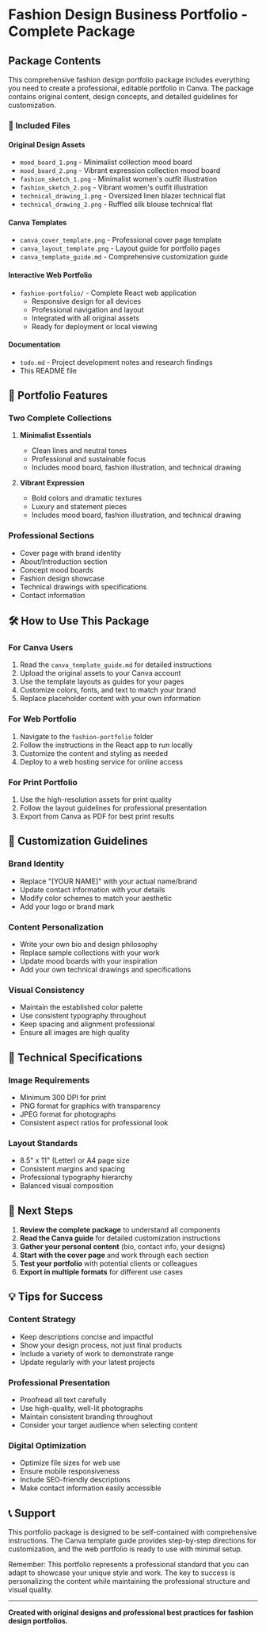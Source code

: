 # Fashion Design Business Portfolio - Complete Package

## Package Contents

This comprehensive fashion design portfolio package includes everything you need to create a professional, editable portfolio in Canva. The package contains original content, design concepts, and detailed guidelines for customization.

### 📁 Included Files

#### Original Design Assets
- `mood_board_1.png` - Minimalist collection mood board
- `mood_board_2.png` - Vibrant expression collection mood board
- `fashion_sketch_1.png` - Minimalist women's outfit illustration
- `fashion_sketch_2.png` - Vibrant women's outfit illustration
- `technical_drawing_1.png` - Oversized linen blazer technical flat
- `technical_drawing_2.png` - Ruffled silk blouse technical flat

#### Canva Templates
- `canva_cover_template.png` - Professional cover page template
- `canva_layout_template.png` - Layout guide for portfolio pages
- `canva_template_guide.md` - Comprehensive customization guide

#### Interactive Web Portfolio
- `fashion-portfolio/` - Complete React web application
  - Responsive design for all devices
  - Professional navigation and layout
  - Integrated with all original assets
  - Ready for deployment or local viewing

#### Documentation
- `todo.md` - Project development notes and research findings
- This README file

## 🎨 Portfolio Features

### Two Complete Collections
1. **Minimalist Essentials**
   - Clean lines and neutral tones
   - Professional and sustainable focus
   - Includes mood board, fashion illustration, and technical drawing

2. **Vibrant Expression**
   - Bold colors and dramatic textures
   - Luxury and statement pieces
   - Includes mood board, fashion illustration, and technical drawing

### Professional Sections
- Cover page with brand identity
- About/Introduction section
- Concept mood boards
- Fashion design showcase
- Technical drawings with specifications
- Contact information

## 🛠️ How to Use This Package

### For Canva Users
1. Read the `canva_template_guide.md` for detailed instructions
2. Upload the original assets to your Canva account
3. Use the template layouts as guides for your pages
4. Customize colors, fonts, and text to match your brand
5. Replace placeholder content with your own information

### For Web Portfolio
1. Navigate to the `fashion-portfolio` folder
2. Follow the instructions in the React app to run locally
3. Customize the content and styling as needed
4. Deploy to a web hosting service for online access

### For Print Portfolio
1. Use the high-resolution assets for print quality
2. Follow the layout guidelines for professional presentation
3. Export from Canva as PDF for best print results

## 🎯 Customization Guidelines

### Brand Identity
- Replace "[YOUR NAME]" with your actual name/brand
- Update contact information with your details
- Modify color schemes to match your aesthetic
- Add your logo or brand mark

### Content Personalization
- Write your own bio and design philosophy
- Replace sample collections with your work
- Update mood boards with your inspiration
- Add your own technical drawings and specifications

### Visual Consistency
- Maintain the established color palette
- Use consistent typography throughout
- Keep spacing and alignment professional
- Ensure all images are high quality

## 📐 Technical Specifications

### Image Requirements
- Minimum 300 DPI for print
- PNG format for graphics with transparency
- JPEG format for photographs
- Consistent aspect ratios for professional look

### Layout Standards
- 8.5" x 11" (Letter) or A4 page size
- Consistent margins and spacing
- Professional typography hierarchy
- Balanced visual composition

## 🚀 Next Steps

1. **Review the complete package** to understand all components
2. **Read the Canva guide** for detailed customization instructions
3. **Gather your personal content** (bio, contact info, your designs)
4. **Start with the cover page** and work through each section
5. **Test your portfolio** with potential clients or colleagues
6. **Export in multiple formats** for different use cases

## 💡 Tips for Success

### Content Strategy
- Keep descriptions concise and impactful
- Show your design process, not just final products
- Include a variety of work to demonstrate range
- Update regularly with your latest projects

### Professional Presentation
- Proofread all text carefully
- Use high-quality, well-lit photographs
- Maintain consistent branding throughout
- Consider your target audience when selecting content

### Digital Optimization
- Optimize file sizes for web use
- Ensure mobile responsiveness
- Include SEO-friendly descriptions
- Make contact information easily accessible

## 📞 Support

This portfolio package is designed to be self-contained with comprehensive instructions. The Canva template guide provides step-by-step directions for customization, and the web portfolio is ready to use with minimal setup.

Remember: This portfolio represents a professional standard that you can adapt to showcase your unique style and work. The key to success is personalizing the content while maintaining the professional structure and visual quality.

---

**Created with original designs and professional best practices for fashion design portfolios.**

